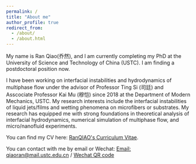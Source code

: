 ```yaml
---
permalink: /
title: "About me"
author_profile: true
redirect_from: 
  - /about/
  - /about.html
---
```


My name is Ran Qiao(乔然), and I am currently completing my PhD at the University of Science and Technology of China (USTC). I am finding a postdoctoral position now.

I have been working on interfacial instabilities and hydrodynamics of multiphase flow under the advisor of Professor Ting Si (司廷) and Asscociate Professor Kai Mu (穆恺) since 2018 at the Department of Modern Mechanics, USTC. My research interests include the interfacial instabilities of liquid jets/films and wetting phenomena on microfibers or substrates. My research has equipped me with strong foundations in theoretical analysis of interfacial hydrodynamics, numerical simulation of multiphase flow, and micro/nanofluid experiments. 

You can find my CV here: [RanQIAO's Curriculum Vitae](../assets/Resume-RanQIAO.pdf).

You can contact with me by email or Wechat:
[Email: qiaoran@mail.ustc.edu.cn](mailto:qiaoran@mail.ustc.edu.cn) / [Wechat QR code](../images/Wechat.jpg)
